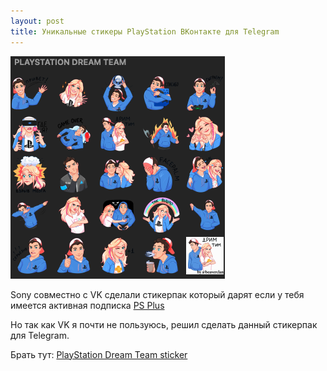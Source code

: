 ```yaml
---
layout: post
title: Уникальные стикеры PlayStation ВКонтакте для Telegram
---
```

![](https://raw.githubusercontent.com/tatarinovms/tatarinovms.github.io/master/images/posts/psstikers/ps.png)

Sony совместно с VK сделали стикерпак который дарят если у тебя имеется активная подписка  [PS Plus]((https://www.playstation.com/ru-ru/explore/playstation-plus/ps-plus-rewards/rewards-list/vkpay-psplus/))

Но так как VK я почти не пользуюсь, решил сделать данный стикерпак для Telegram.

Брать тут: [PlayStation Dream Team sticker](https://t.me/addstickers/psdreamteam)